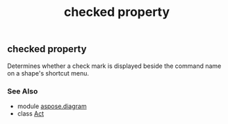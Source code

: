 ﻿---
title: checked property
second_title: Aspose.Diagram for Python via .NET API References
description: 
type: docs
weight: 70
url: /python-net/aspose.diagram/act/checked/
is_root: false
---

## checked property


Determines whether a check mark is displayed beside the command name on a shape's shortcut menu.

### See Also
* module [aspose.diagram](../../)
* class [Act](/diagram/python-net/aspose.diagram/act)
